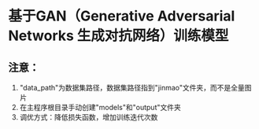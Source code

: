 # 基于GAN（Generative Adversarial Networks 生成对抗网络）训练模型

## 注意：
1. "data_path"为数据集路径，数据集路径指到"jinmao"文件夹，而不是全量图片
2. 在主程序根目录手动创建"models"和"output"文件夹
3. 调优方式：降低损失函数，增加训练迭代次数